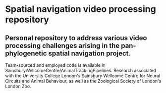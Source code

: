 # Spatial navigation video processing repository

## Personal repository to address various video processing challenges arising in the pan-phylogenetic spatial navigation project.

Team-sourced and employed code is available in SainsburyWellcomeCentre/AnimalTrackingPipelines. Research associated with the University College London's Sainsbury Wellcome Centre for Neural Circuits and Animal Behaviour, as well as the Zoological Society of London's London Zoo. 

